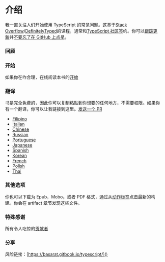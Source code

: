 # 介绍

我一直关注人们开始使用 TypeScript 的常见问题。这基于[Stack Overflow]()/[DefinitelyTyped]()的课程，通常和[TypeScript 社区]()签约。你可以[跟踪更新]()并[不要忘了在 GitHub 上点星]()。

### 回顾

### 开始

如果你在咋合理，在线阅读本书的[开始]()

### 翻译

书是完全免费的，因此你可以复制粘贴到你想要的任何地方，不需要权限。如果你有一个翻译，你可以让我链接到这里。[发送一个 PR]()

- [Filipino]()
- [Italian]()
- [Chinese]()
- [Russian]()
- [Portuguese]()
- [Japanese]()
- [Spanish]()
- [Korean]()
- [French]()
- [Polish]()
- [Thai]()

### 其他选项

你也可以下载为 Epub，Mobo，或者 PDF 格式，通过从[动作标签]()点击最新的构建。你会在 artifact 章节发现这些文件。

### 特殊感谢

所有令人吃惊的[贡献者]()

### 分享

风险链接：[https://basarat.gitbook.io/typescript/]()